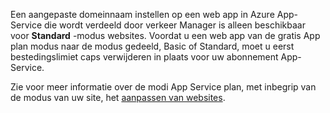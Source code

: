 Een aangepaste domeinnaam instellen op een web app in Azure App-Service die wordt verdeeld door verkeer Manager is alleen beschikbaar voor **Standard** -modus websites. Voordat u een web app van de gratis App plan modus naar de modus gedeeld, Basic of Standard, moet u eerst bestedingslimiet caps verwijderen in plaats voor uw abonnement App-Service. 

Zie voor meer informatie over de modi App Service plan, met inbegrip van de modus van uw site, het [aanpassen van websites](../articles/app-service-web/web-sites-scale.md).